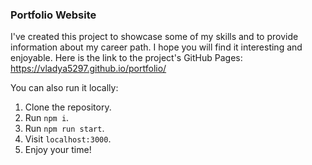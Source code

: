 ### Portfolio Website

I've created this project to showcase some of my skills and to provide information about my career path. I hope you will find it interesting and enjoyable.
Here is the link to the project's GitHub Pages: https://vladya5297.github.io/portfolio/

You can also run it locally:
1. Clone the repository.
2. Run `npm i`.
3. Run `npm run start`.
4. Visit `localhost:3000`.
5. Enjoy your time!